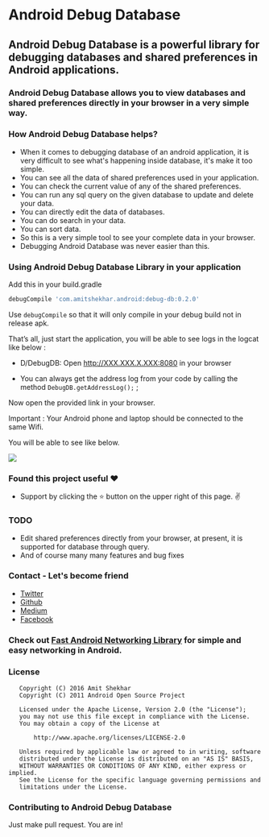 # Android Debug Database

## Android Debug Database is a powerful library for debugging databases and shared preferences in Android applications.

### Android Debug Database allows you to view databases and shared preferences directly in your browser in a very simple way.

### How Android Debug Database helps?
* When it comes to debugging database of an android application, it is very difficult to see what's happening inside database, it's make it too simple.
* You can see all the data of shared preferences used in your application.
* You can check the current value of any of the shared preferences.
* You can run any sql query on the given database to update and delete your data.
* You can directly edit the data of databases.
* You can do search in your data.
* You can sort data.
* So this is a very simple tool to see your complete data in your browser.
* Debugging Android Database was never easier than this.


### Using Android Debug Database Library in your application
Add this in your build.gradle
```groovy
debugCompile 'com.amitshekhar.android:debug-db:0.2.0'
```

Use `debugCompile` so that it will only compile in your debug build not in release apk.

That’s all, just start the application, you will be able to see logs in the logcat like below :

* D/DebugDB: Open http://XXX.XXX.X.XXX:8080 in your browser

* You can always get the address log from your code by calling the method `DebugDB.getAddressLog();` ;

Now open the provided link in your browser.

Important : Your Android phone and laptop should be connected to the same Wifi.

You will be able to see like below.

<img src=https://raw.githubusercontent.com/amitshekhariitbhu/Android-Debug-Database/master/assets/debugdb.png >


### Found this project useful :heart:
* Support by clicking the :star: button on the upper right of this page. :v:

### TODO
* Edit shared preferences directly from your browser, at present, it is supported for database through query.
* And of course many many features and bug fixes

### Contact - Let's become friend
- [Twitter](https://twitter.com/amitiitbhu)
- [Github](https://github.com/amitshekhariitbhu)
- [Medium](https://medium.com/@amitshekhar)
- [Facebook](https://www.facebook.com/amit.shekhar.iitbhu)

### Check out [Fast Android Networking Library](https://github.com/amitshekhariitbhu/Fast-Android-Networking) for simple and easy networking in Android.

### License
```
   Copyright (C) 2016 Amit Shekhar
   Copyright (C) 2011 Android Open Source Project

   Licensed under the Apache License, Version 2.0 (the "License");
   you may not use this file except in compliance with the License.
   You may obtain a copy of the License at

       http://www.apache.org/licenses/LICENSE-2.0

   Unless required by applicable law or agreed to in writing, software
   distributed under the License is distributed on an "AS IS" BASIS,
   WITHOUT WARRANTIES OR CONDITIONS OF ANY KIND, either express or implied.
   See the License for the specific language governing permissions and
   limitations under the License.
```

### Contributing to Android Debug Database
Just make pull request. You are in!